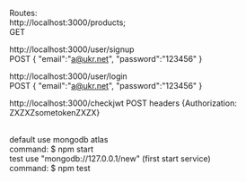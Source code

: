 Routes: </br>
http://localhost:3000/products; </br>
GET
</br>

http://localhost:3000/user/signup </br>
POST  {
      "email":"a@ukr.net",
      "password":"123456"
      }
<br>

http://localhost:3000/user/login </br>
POST  {
      "email":"a@ukr.net",
      "password":"123456"
      }
</br>      

http://localhost:3000/checkjwt
POST
headers {Authorization: ZXZXZsometokenZXZX}

</br>
default use mongodb atlas
</br>
command: $ npm start
</br>
test use "mongodb://127.0.0.1/new" (first start service)
</br>
command: $ npm test
